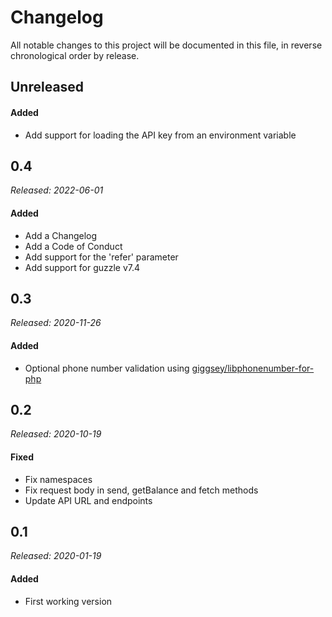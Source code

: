 # Changelog

All notable changes to this project will be documented in this file, in reverse chronological order by release.

## Unreleased

#### Added
- Add support for loading the API key from an environment variable

## 0.4

_Released: 2022-06-01_
#### Added

- Add a Changelog
- Add a Code of Conduct
- Add support for the 'refer' parameter
- Add support for guzzle v7.4

## 0.3

_Released: 2020-11-26_

#### Added

- Optional phone number validation using [giggsey/libphonenumber-for-php](https://github.com/giggsey/libphonenumber-for-php)

## 0.2

_Released: 2020-10-19_

#### Fixed

- Fix namespaces
- Fix request body in send, getBalance and fetch methods
- Update API URL and endpoints

## 0.1

_Released: 2020-01-19_

#### Added

- First working version

